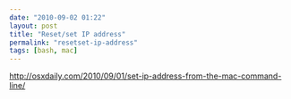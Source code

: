 ```yaml
---
date: "2010-09-02 01:22"
layout: post
title: "Reset/set IP address"
permalink: "resetset-ip-address"
tags: [bash, mac]
---
```


<a href="http://osxdaily.com/2010/09/01/set-ip-address-from-the-mac-command-line/">http://osxdaily.com/2010/09/01/set-ip-address-from-the-mac-command-line/</a>
